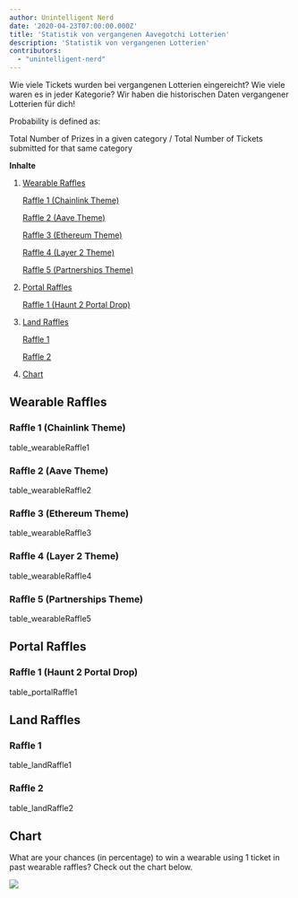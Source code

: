 ```yaml
---
author: Unintelligent Nerd
date: '2020-04-23T07:00:00.000Z'
title: 'Statistik von vergangenen Aavegotchi Lotterien'
description: 'Statistik von vergangenen Lotterien'
contributors:
  - "unintelligent-nerd"
---
```


Wie viele Tickets wurden bei vergangenen Lotterien eingereicht? Wie viele waren es in jeder Kategorie? Wir haben die historischen Daten vergangener Lotterien für dich!

Probability is defined as:

Total Number of Prizes in a given category / Total Number of Tickets submitted for that same category

<div class="contentsBox">

**Inhalte**

<ol>
<li><a href=#wearable-raffles>Wearable Raffles</a></li>
<p><a href=#raffle-1--chainlink-theme->Raffle 1 (Chainlink Theme)</a></p>
<p><a href=#raffle-2--aave-theme->Raffle 2 (Aave Theme)</a></p>
<p><a href=#raffle-3--ethereum-theme->Raffle 3 (Ethereum Theme)</a></p>
<p><a href=#raffle-4--layer-2-theme->Raffle 4 (Layer 2 Theme)</a></p>
<p><a href=#raffle-5--partnerships-theme->Raffle 5 (Partnerships Theme)</a></p>
<li><a href=#portal-raffles>Portal Raffles</a></li>
<p><a href=#raffle-1--haunt-2-portal-drop->Raffle 1 (Haunt 2 Portal Drop)</a></p>
<li><a href=#land-raffles>Land Raffles</a></li>
<p><a href=#raffle-1>Raffle 1</a></p>
<p><a href=#raffle-2>Raffle 2</a></p>
<li><a href=#chart>Chart</a></li>
</ol>

</div>

## Wearable Raffles

### Raffle 1 (Chainlink Theme)
table_wearableRaffle1

### Raffle 2 (Aave Theme)
table_wearableRaffle2

### Raffle 3 (Ethereum Theme)
table_wearableRaffle3

### Raffle 4 (Layer 2 Theme)
table_wearableRaffle4

### Raffle 5 (Partnerships Theme)
table_wearableRaffle5

## Portal Raffles

### Raffle 1 (Haunt 2 Portal Drop)
table_portalRaffle1

## Land Raffles

### Raffle 1
table_landRaffle1

### Raffle 2
table_landRaffle2

## Chart

What are your chances (in percentage) to win a wearable using 1 ticket in past wearable raffles? Check out the chart below.

<img src="/raffles-stats/raffle-stats-chart.png" />